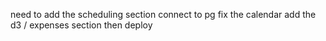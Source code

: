 need to add the scheduling section
connect to pg
fix the calendar
add the d3 / expenses section 
then deploy